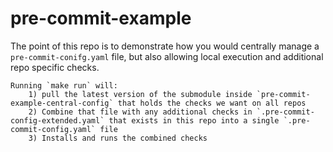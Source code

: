 # pre-commit-example

The point of this repo is to demonstrate how you would centrally manage a `pre-commit-conifg.yaml` file, but also allowing local execution and additional repo specific checks.

```
Running `make run` will:
    1) pull the latest version of the submodule inside `pre-commit-example-central-config` that holds the checks we want on all repos
    2) Combine that file with any additional checks in `.pre-commit-config-extended.yaml` that exists in this repo into a single `.pre-commit-config.yaml` file
    3) Installs and runs the combined checks
```
